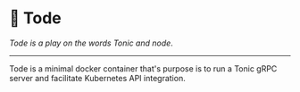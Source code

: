 # :frog: Tode

_Tode is a play on the words Tonic and node_.

---
Tode is a minimal docker container that's purpose is to run a Tonic gRPC server and facilitate Kubernetes API integration.
